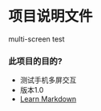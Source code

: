 # 项目说明文件 #

multi-screen test


### 此项目的目的? ###

* 测试手机多屏交互
* 版本1.0
* [Learn Markdown](https://bitbucket.org/tutorials/markdowndemo)
